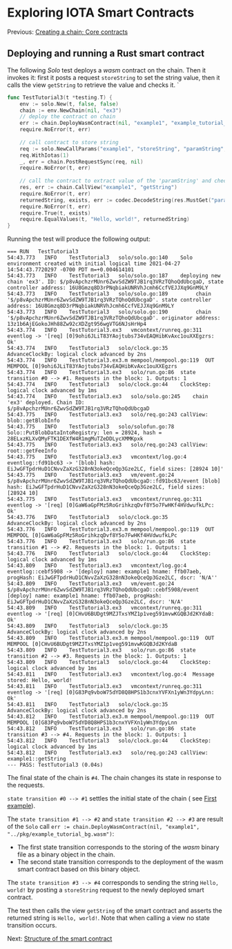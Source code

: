 # Exploring IOTA Smart Contracts

Previous: [Creating a chain; Core contracts](03.md)

## Deploying and running a Rust smart contract

The following _Solo_ test deploys a _wasm_ contract on the chain. Then it
invokes it: first it posts a request `storeString` to set the string value, then
it calls the view `getString` to retrieve the value and checks it.
`
```go
func TestTutorial3(t *testing.T) {
    env := solo.New(t, false, false)
    chain := env.NewChain(nil, "ex3")
    // deploy the contract on chain
    err := chain.DeployWasmContract(nil, "example1", "example_tutorial_bg.wasm")
    require.NoError(t, err)
    
    // call contract to store string
    req := solo.NewCallParams("example1", "storeString", "paramString", "Hello, world!")
    req.WithIotas(1)
    _, err = chain.PostRequestSync(req, nil)
    require.NoError(t, err)
    
    // call the contract to extract value of the 'paramString' and check
    res, err := chain.CallView("example1", "getString")
    require.NoError(t, err)
    returnedString, exists, err := codec.DecodeString(res.MustGet("paramString"))
    require.NoError(t, err)
    require.True(t, exists)
    require.EqualValues(t, "Hello, world!", returnedString)
}
```

Running the test will produce the following output:
```
=== RUN   TestTutorial3
54:43.773	INFO	TestTutorial3	solo/solo.go:140	Solo environment created with initial logical time 2021-04-27 14:54:43.7720297 -0700 PDT m=+0.004614101
54:43.773	INFO	TestTutorial3	solo/solo.go:187	deploying new chain 'ex3'. ID: $/p8vApchzrMUnr6ZwvSdZW9TJB1rq3VRzTQhoQdUbcgaD, state controller address: 16U8Gmzq8D3rPNqbiakUNRVhJcmh6CcfVEJJXq9GnM9LY
54:43.773	INFO	TestTutorial3	solo/solo.go:189	     chain '$/p8vApchzrMUnr6ZwvSdZW9TJB1rq3VRzTQhoQdUbcgaD'. state controller address: 16U8Gmzq8D3rPNqbiakUNRVhJcmh6CcfVEJJXq9GnM9LY
54:43.773	INFO	TestTutorial3	solo/solo.go:190	     chain '$/p8vApchzrMUnr6ZwvSdZW9TJB1rq3VRzTQhoQdUbcgaD'. originator address: 13z1b6AjEGokoJHh88Zw92cXDZgt956wgVTG6NJsHrHp4
54:43.774	INFO	TestTutorial3.ex3	vmcontext/runreq.go:311	eventlog -> '[req] [0]9ohi6JLiT83YAojtubs734vEAQHibKvAxc1ouXXEgzrs: Ok'
54:43.774	INFO	TestTutorial3	solo/clock.go:35	AdvanceClockBy: logical clock advanced by 2ns
54:43.774	INFO	TestTutorial3.ex3.m	mempool/mempool.go:119	OUT MEMPOOL [0]9ohi6JLiT83YAojtubs734vEAQHibKvAxc1ouXXEgzrs
54:43.774	INFO	TestTutorial3.ex3	solo/run.go:86	state transition #0 --> #1. Requests in the block: 1. Outputs: 1
54:43.774	INFO	TestTutorial3	solo/clock.go:44	ClockStep: logical clock advanced by 1ms
54:43.774	INFO	TestTutorial3.ex3	solo/solo.go:245	chain 'ex3' deployed. Chain ID: $/p8vApchzrMUnr6ZwvSdZW9TJB1rq3VRzTQhoQdUbcgaD
54:43.775	INFO	TestTutorial3.ex3	solo/req.go:243	callView: blob::getBlobInfo
54:43.775	INFO	TestTutorial3	solo/solofun.go:78	Solo::PutBlobDataIntoRegistry: len = 28924, hash = 28ELxzKLXvQMyFTK1DEXfW4R1mgMuTZeDDLycXMMKpxk
54:43.775	INFO	TestTutorial3.ex3	solo/req.go:243	callView: root::getFeeInfo
54:43.775	INFO	TestTutorial3.ex3	vmcontext/log.go:4	eventlog::fd91bc63 -> '[blob] hash: EiJwGFTpdrHuD1CNvvZaXzG328nN3okeQceQp3Gze2LC, field sizes: [28924 10]'
54:43.775	INFO	TestTutorial3.ex3	vm/event.go:24	$/p8vApchzrMUnr6ZwvSdZW9TJB1rq3VRzTQhoQdUbcgaD::fd91bc63/event [blob] hash: EiJwGFTpdrHuD1CNvvZaXzG328nN3okeQceQp3Gze2LC, field sizes: [28924 10]
54:43.775	INFO	TestTutorial3.ex3	vmcontext/runreq.go:311	eventlog -> '[req] [0]GaW6aGpFMz5RoGrihkzqDvf8Y5o7FwHKf4HVdwufkLPc: Ok'
54:43.776	INFO	TestTutorial3	solo/clock.go:35	AdvanceClockBy: logical clock advanced by 2ns
54:43.776	INFO	TestTutorial3.ex3.m	mempool/mempool.go:119	OUT MEMPOOL [0]GaW6aGpFMz5RoGrihkzqDvf8Y5o7FwHKf4HVdwufkLPc
54:43.776	INFO	TestTutorial3.ex3	solo/run.go:86	state transition #1 --> #2. Requests in the block: 1. Outputs: 1
54:43.776	INFO	TestTutorial3	solo/clock.go:44	ClockStep: logical clock advanced by 1ms
54:43.809	INFO	TestTutorial3.ex3	vmcontext/log.go:4	eventlog::cebf5908 -> '[deploy] name: example1 hname: ffb07aeb, progHash: EiJwGFTpdrHuD1CNvvZaXzG328nN3okeQceQp3Gze2LC, dscr: 'N/A''
54:43.809	INFO	TestTutorial3.ex3	vm/event.go:24	$/p8vApchzrMUnr6ZwvSdZW9TJB1rq3VRzTQhoQdUbcgaD::cebf5908/event [deploy] name: example1 hname: ffb07aeb, progHash: EiJwGFTpdrHuD1CNvvZaXzG328nN3okeQceQp3Gze2LC, dscr: 'N/A'
54:43.809	INFO	TestTutorial3.ex3	vmcontext/runreq.go:311	eventlog -> '[req] [0]CHvU6BUDgt9MZJTxsYMZ1p1veg591mvwKGQBJd2KYdaB: Ok'
54:43.809	INFO	TestTutorial3	solo/clock.go:35	AdvanceClockBy: logical clock advanced by 2ns
54:43.809	INFO	TestTutorial3.ex3.m	mempool/mempool.go:119	OUT MEMPOOL [0]CHvU6BUDgt9MZJTxsYMZ1p1veg591mvwKGQBJd2KYdaB
54:43.809	INFO	TestTutorial3.ex3	solo/run.go:86	state transition #2 --> #3. Requests in the block: 1. Outputs: 1
54:43.809	INFO	TestTutorial3	solo/clock.go:44	ClockStep: logical clock advanced by 1ms
54:43.811	INFO	TestTutorial3.ex3	vmcontext/log.go:4	Message stored: Hello, world!
54:43.811	INFO	TestTutorial3.ex3	vmcontext/runreq.go:311	eventlog -> '[req] [0]G83Pq9vboW75dYD8Q8HPS1b3cnxYVFXn1yWn3YdpyLnn: Ok'
54:43.811	INFO	TestTutorial3	solo/clock.go:35	AdvanceClockBy: logical clock advanced by 2ns
54:43.812	INFO	TestTutorial3.ex3.m	mempool/mempool.go:119	OUT MEMPOOL [0]G83Pq9vboW75dYD8Q8HPS1b3cnxYVFXn1yWn3YdpyLnn
54:43.812	INFO	TestTutorial3.ex3	solo/run.go:86	state transition #3 --> #4. Requests in the block: 1. Outputs: 1
54:43.812	INFO	TestTutorial3	solo/clock.go:44	ClockStep: logical clock advanced by 1ms
54:43.812	INFO	TestTutorial3.ex3	solo/req.go:243	callView: example1::getString
--- PASS: TestTutorial3 (0.04s)
```

The final state of the chain is `#4`. The chain changes its state in response to
the requests.

`state transition #0 --> #1` settles the initial state of the chain (
see [First example](01.md)).

The `state transition #1 --> #2` and `state transition #2 --> #3` are result of
the `Solo`
call `err := chain.DeployWasmContract(nil, "example1", "../pkg/example_tutorial_bg.wasm")`:

- The first state transition corresponds to the storing of the _wasm_ binary 
  file as a binary object in the chain.
- The second state transition corresponds to the deployment of the wasm smart
  contract based on this binary object.

The `state transition #3 --> #4` corresponds to sending the
string `Hello, world!` by posting a `storeString` request to the newly deployed
smart contract.

The test then calls the view `getString` of the smart contract and asserts the
returned string is `Hello, world!`. Note that when calling a view no state 
transition occurs.

Next: [Structure of the smart contract](05.md)